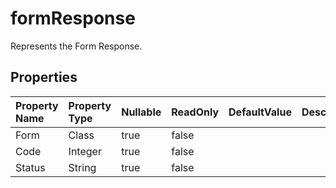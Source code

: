 # **formResponse**

Represents the Form Response. 

## **Properties**

| Property Name | Property Type | Nullable |  ReadOnly | DefaultValue | Description | 
| :- | :- | :- |:- |  :- | :- |
|Form|Class|true|false |  ||
|Code|Integer|true|false |  ||
|Status|String|true|false |  ||

